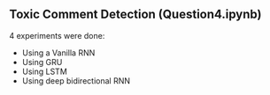 ## Toxic Comment Detection (Question4.ipynb)
4 experiments were done:
- Using a Vanilla RNN
- Using GRU
- Using LSTM
- Using deep bidirectional RNN
